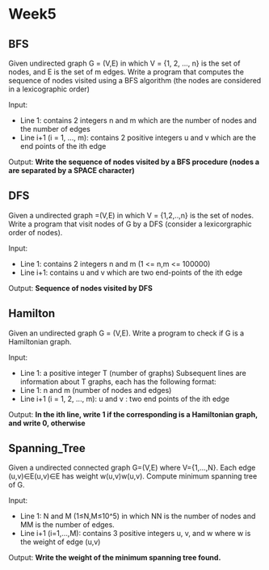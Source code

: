 # Week5

## BFS

Given undirected graph G = (V,E) in which V = {1, 2, ..., n} is the set of nodes, and E is the set of m edges.
Write a program that computes the sequence of nodes visited using a BFS algorithm (the nodes are considered in a lexicographic order)

Input:
* Line 1: contains 2 integers n and m which are the number of nodes and the number of edges
* Line i+1 (i = 1, ..., m): contains 2 positive integers u and v which are the end points of the ith edge

Output:
**Write the sequence of nodes visited by a BFS procedure (nodes a are separated by a SPACE character)**

## DFS

Given a undirected graph =(V,E) in which V = {1,2,..,n} is the set of nodes. 
Write a program that visit nodes of G by a DFS (consider a lexicorgraphic order of nodes).

Input:
* Line 1: contains 2 integers n and m (1 <= n,m <= 100000)
* Line i+1: contains u and v which are two end-points of the ith edge

Output:
**Sequence of nodes visited by DFS**

## Hamilton

Given an undirected graph G = (V,E).
 Write a program to check if G is a Hamiltonian graph.

Input:
* Line 1: a positive integer T (number of graphs)
Subsequent lines are information about T graphs, each has the following format:
* Line 1: n and m (number of nodes and edges)
* Line i+1 (i = 1, 2, ..., m): u and v : two end points of the ith edge

Output:
**In the ith line, write 1 if the corresponding is a Hamiltonian graph, and write 0, otherwise**

## Spanning_Tree

Given a undirected connected graph G=(V,E) where V={1,…,N}. 
Each edge (u,v)∈E(u,v)∈E has weight w(u,v)w(u,v). 
Compute minimum spanning tree of G.

Input:
* Line 1: N and M (1≤N,M≤10^5) in which NN is the number of nodes and MM is the number of edges.
* Line i+1 (i=1,…,M): contains 3 positive integers u, v, and w where w is the weight of edge (u,v)

Output:
**Write the weight of the minimum spanning tree found.**